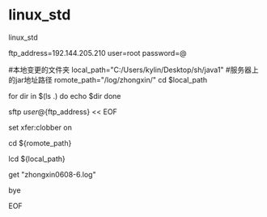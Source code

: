 # linux_std
linux_std



ftp_address=192.144.205.210
user=root
password=@

#本地变更的文件夹
local_path="C:/Users/kylin/Desktop/sh/java1"
#服务器上的jar地址路径
romote_path="/log/zhongxin/"
cd $local_path

for dir in $(ls .)
do
echo $dir
done   

sftp ${user}@${ftp_address} << EOF

set xfer:clobber on

cd ${romote_path}

lcd ${local_path}


get "zhongxin0608-6.log"

bye

EOF


